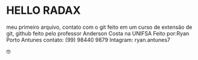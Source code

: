 # HELLO RADAX
 meu primeiro arquivo, contato com o git
feito em um curso de extensão de git, github feito pelo professor Anderson Costa 
na  UNIFSA 
Feito por:Ryan Porto Antunes 
contato: (99) 98440 9879
Intagram: ryan.antunes7

:nerd_face: